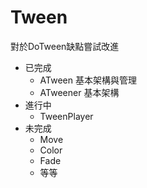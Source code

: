 # Tween
對於DoTween缺點嘗試改進

* 已完成
  * ATween 基本架構與管理  
  * ATweener 基本架構
* 進行中
  * TweenPlayer 
* 未完成
  * Move
  * Color
  * Fade
  * 等等
  
